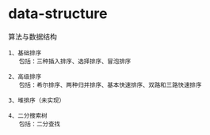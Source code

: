 # data-structure
算法与数据结构

	1、基础排序
	   包括：三种插入排序、选择排序、冒泡排序
	   
	2、高级排序
	   包括：希尔排序、两种归并排序、基本快速排序、双路和三路快速排序
	   
	3、堆排序（未实现）
	
	4、二分搜索树
	   包括：二分查找
